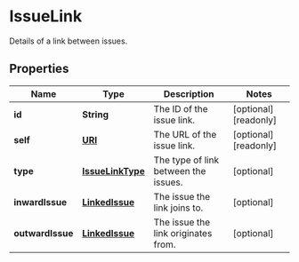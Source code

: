 

# IssueLink

Details of a link between issues.
## Properties

Name | Type | Description | Notes
------------ | ------------- | ------------- | -------------
**id** | **String** | The ID of the issue link. |  [optional] [readonly]
**self** | [**URI**](URI.md) | The URL of the issue link. |  [optional] [readonly]
**type** | [**IssueLinkType**](IssueLinkType.md) | The type of link between the issues. |  [optional]
**inwardIssue** | [**LinkedIssue**](LinkedIssue.md) | The issue the link joins to. |  [optional]
**outwardIssue** | [**LinkedIssue**](LinkedIssue.md) | The issue the link originates from. |  [optional]



